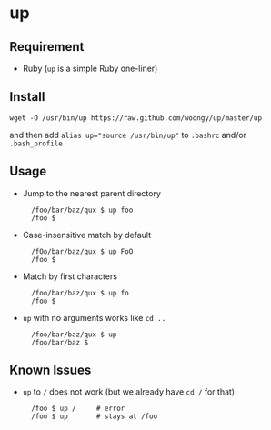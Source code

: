 up
==

Requirement
-----------

- Ruby (`up` is a simple Ruby one-liner)

Install
-------

```shell
wget -O /usr/bin/up https://raw.github.com/woongy/up/master/up
```
and then add `alias up="source /usr/bin/up"` to `.bashrc` and/or `.bash_profile`


Usage
-----

- Jump to the nearest parent directory

        /foo/bar/baz/qux $ up foo
        /foo $


- Case-insensitive match by default

        /fOo/bar/baz/qux $ up FoO
        /foo $

- Match by first characters

        /foo/bar/baz/qux $ up fo
        /foo $

- `up` with no arguments works like `cd ..`

        /foo/bar/baz/qux $ up
        /foo/bar/baz $


Known Issues
------------

- `up` to `/` does not work (but we already have `cd /` for that)

        /foo $ up /     # error
        /foo $ up       # stays at /foo
